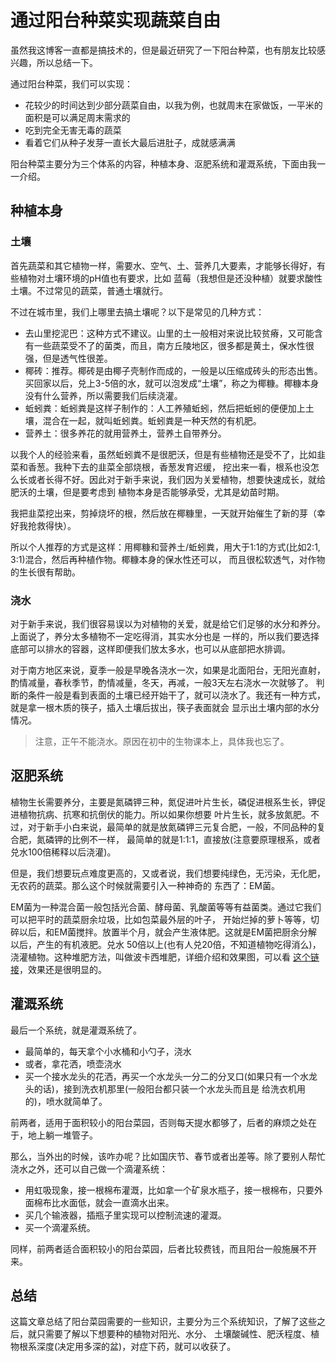 # 通过阳台种菜实现蔬菜自由

虽然我这博客一直都是搞技术的，但是最近研究了一下阳台种菜，也有朋友比较感兴趣，所以总结一下。

通过阳台种菜，我们可以实现：

- 花较少的时间达到少部分蔬菜自由，以我为例，也就周末在家做饭，一平米的面积是可以满足周末需求的
- 吃到完全无害无毒的蔬菜
- 看着它们从种子发芽一直长大最后进肚子，成就感满满

阳台种菜主要分为三个体系的内容，种植本身、沤肥系统和灌溉系统，下面由我一一介绍。

## 种植本身

### 土壤

首先蔬菜和其它植物一样，需要水、空气、土、营养几大要素，才能够长得好，有些植物对土壤环境的pH值也有要求，比如
蓝莓（我想但是还没种植）就要求酸性土壤。不过常见的蔬菜，普通土壤就行。

不过在城市里，我们上哪里去搞土壤呢？以下是常见的几种方式：

- 去山里挖泥巴：这种方式不建议。山里的土一般相对来说比较贫瘠，又可能含有一些蔬菜受不了的菌类，而且，南方丘陵地区，很多都是黄土，保水性很强，但是透气性很差。
- 椰砖：推荐。椰砖是由椰子壳制作而成的，一般是以压缩成砖头的形态出售。买回家以后，兑上3-5倍的水，就可以泡发成“土壤”，称之为椰糠。椰糠本身没有什么营养，所以需要我们后续浇灌。
- 蚯蚓粪：蚯蚓粪是这样子制作的：人工养殖蚯蚓，然后把蚯蚓的便便加上土壤，混合在一起，就叫蚯蚓粪。蚯蚓粪是一种天然的有机肥。
- 营养土：很多养花的就用营养土，营养土自带养分。

以我个人的经验来看，虽然蚯蚓粪不是很肥沃，但是有些植物还是受不了，比如韭菜和香葱。我种下去的韭菜全部烧根，香葱发育迟缓，
挖出来一看，根系也没怎么长或者长得不好。因此对于新手来说，我们因为关爱植物，想要快速成长，就给肥沃的土壤，但是要考虑到
植物本身是否能够承受，尤其是幼苗时期。

我把韭菜挖出来，剪掉烧坏的根，然后放在椰糠里，一天就开始催生了新的芽（幸好我抢救得快）。

所以个人推荐的方式是这样：用椰糠和营养土/蚯蚓粪，用大于1:1的方式(比如2:1, 3:1)混合，然后再种植作物。椰糠本身的保水性还可以，
而且很松软透气，对作物的生长很有帮助。

### 浇水

对于新手来说，我们很容易误以为对植物的关爱，就是给它们足够的水分和养分。上面说了，养分太多植物不一定吃得消，其实水分也是
一样的，所以我们要选择底部可以排水的容器，这样即便我们放太多水，也可以从底部把水排调。

对于南方地区来说，夏季一般是早晚各浇水一次，如果是北面阳台，无阳光直射，酌情减量，春秋季节，酌情减量，冬天，再减，一般3天左右浇水一次就够了。
判断的条件一般是看到表面的土壤已经开始干了，就可以浇水了。我还有一种方式，就是拿一根木质的筷子，插入土壤后拔出，筷子表面就会
显示出土壤内部的水分情况。

> 注意，正午不能浇水。原因在初中的生物课本上，具体我也忘了。

## 沤肥系统

植物生长需要养分，主要是氮磷钾三种，氮促进叶片生长，磷促进根系生长，钾促进植物抗病、抗寒和抗倒伏的能力。所以如果你想要
叶片生长，就多放氮肥。不过，对于新手小白来说，最简单的就是放氮磷钾三元复合肥，一般，不同品种的复合肥，氮磷钾的比例不一样，
最简单的就是1:1:1，直接放(注意要原理根系，或者兑水100倍稀释以后浇灌)。

但是，我们想要玩点难度更高的，又或者说，我们想要纯绿色，无污染，无化肥，无农药的蔬菜。那么这个时候就需要引入一种神奇的
东西了：EM菌。

EM菌为一种混合菌一般包括光合菌、酵母菌、乳酸菌等等有益菌类。通过它我们可以把平时的蔬菜厨余垃圾，比如包菜最外层的叶子，
开始烂掉的萝卜等等，切碎以后，和EM菌搅拌。放置半个月，就会产生液体肥。这就是EM菌把厨余分解以后，产生的有机液肥。兑水
50倍以上(也有人兑20倍，不知道植物吃得消么)，浇灌植物。这种堆肥方法，叫做波卡西堆肥，详细介绍和效果图，可以看
[这个链接](https://github.com/ZhouHansen/bokashi)，效果还是很明显的。

## 灌溉系统

最后一个系统，就是灌溉系统了。

- 最简单的，每天拿个小水桶和小勺子，浇水
- 或者，拿花洒，喷壶浇水
- 买一个接水龙头的花洒，再买一个水龙头一分二的分叉口(如果只有一个水龙头的话)，接到洗衣机那里(一般阳台都只装一个水龙头而且是
给洗衣机用的)，喷水就简单了。

前两者，适用于面积较小的阳台菜园，否则每天提水都够了，后者的麻烦之处在于，地上躺一堆管子。

那么，当外出的时候，该咋办呢？比如国庆节、春节或者出差等。除了要别人帮忙浇水之外，还可以自己做一个滴灌系统：

- 用虹吸现象，接一根棉布灌溉，比如拿一个矿泉水瓶子，接一根棉布，只要外面棉布比水面低，就会一直滴水出来。
- 买几个输液器，插瓶子里实现可以控制流速的灌溉。
- 买一个滴灌系统。

同样，前两者适合面积较小的阳台菜园，后者比较费钱，而且阳台一般施展不开来。

## 总结

这篇文章总结了阳台菜园需要的一些知识，主要分为三个系统知识，了解了这些之后，就只需要了解以下想要种的植物对阳光、水分、
土壤酸碱性、肥沃程度、植物根系深度(决定用多深的盆)，对症下药，就可以收获了。
